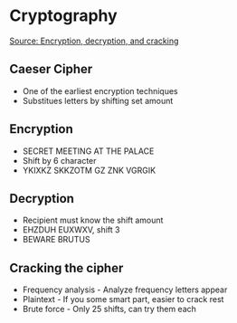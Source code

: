 # Cryptography

[Source: Encryption, decryption, and cracking](https://www.khanacademy.org/computing/computers-and-internet/xcae6f4a7ff015e7d:online-data-security/xcae6f4a7ff015e7d:data-encryption-techniques/a/encryption-decryption-and-code-cracking)

## Caeser Cipher

- One of the earliest encryption techniques
- Substitues letters by shifting set amount

## Encryption

- SECRET MEETING AT THE PALACE
- Shift by 6 character
- YKIXKZ SKKZOTM GZ ZNK VGRGIK

## Decryption

- Recipient must know the shift amount
- EHZDUH EUXWXV, shift 3
- BEWARE BRUTUS

## Cracking the cipher

- Frequency analysis - Analyze frequency letters appear
- Plaintext - If you some smart part, easier to crack rest
- Brute force - Only 25 shifts, can try them each
